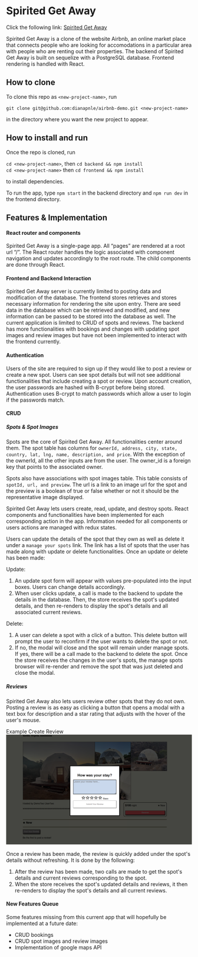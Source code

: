 # Spirited Get Away

Click the following link: [Spirited Get Away](https://spiritedgetaway.onrender.com/)

Spirited Get Away is a clone of the website Airbnb, an online market place that connects people who are looking for accomodations in a particular area with people who are renting out their properties. The backend of Spirited Get Away is built on sequelize with a PostgreSQL database. Frontend rendering is handled with React.
## How to clone

To clone this repo as `<new-project-name>`, run

```shell
git clone git@github.com:dianapnle/airbnb-demo.git <new-project-name>
```

in the directory where you want the new project to appear.

## How to install and run

Once the repo is cloned, run

`cd <new-project-name>`, then `cd backend && npm install` \
`cd <new-project-name>` then `cd frontend && npm install`

to install
dependencies.

To run the app, type `npm start` in the backend directory and `npm run dev` in the frontend directory.

## Features & Implementation

#### React router and components

Spirited Get Away is a single-page app. All “pages” are rendered at a root url “/”. The React router handles the logic associated with component navigation and updates accordingly to the root route. The child components are done through React.

#### Frontend and Backend Interaction

Spirited Get Away server is currently limited to posting data and modification of the database. The frontend stores retrieves and stores necessary information for rendering the site upon entry. There are seed data in the database which can be retrieved and modified, and new information can be passed to be stored into the database as well. The current application is limited to CRUD of spots and reviews. The backend has more functionalities with bookings and changes with updating spot images and review images but have not been implemented to interact with the frontend currently.

#### Authentication

Users of the site are required to sign up if they would like to post a review or create a new spot. Users can see spot details but will not see additional functionalities that include creating a spot or review. Upon account creation, the user passwords are hashed with B-crypt before being stored. Authentication uses B-crypt to match passwords which allow a user to login if the passwords match.

#### CRUD

##### Spots & Spot Images

Spots are the core of Spirited Get Away. All functionalities center around them. The spot table has columns for `ownerId, address, city, state, country, lat, lng, name, description, and price`. With the exception of the ownerId, all the other inputs are from the user. The owner_id is a foreign key that points to the associated owner.

Spots also have associations with spot images table. This table consists of
`spotId, url, and preview`. The url is a link to an image url for the spot and the preview is a boolean of true or false whether or not it should be the representative image displayed.

Spirited Get Away lets users create, read, update, and destroy spots. React components and functionalities have been implemented for each corresponding action in the app. Information needed for all components or users actions are managed with redux states.

Users can update the details of the spot that they own as well as delete it under a `manage your spots` link. The link has a list of spots that the user has made along with update or delete functionalities. Once an update or delete has been made:

Update:
1. An update spot form will appear with values pre-populated into the input boxes. Users can change details accordingly.
2. When user clicks update, a call is made to the backend to update the details in the database. Then, the store receives the spot's updated details, and then re-renders to display the spot's details and all associated current reviews.

Delete:
1. A user can delete a spot with a click of a button. This delete button will prompt the user to reconfirm if the user wants to delete the spot or not.
2. If no, the modal will close and the spot will remain under manage spots. If yes, there will be a call made to the backend to delete the spot. Once the store receives the changes in the user's spots, the manage spots browser will re-render and remove the spot that was just deleted and close the modal.

##### Reviews

Spirited Get Away also lets users review other spots that they do not own. Posting a review is as easy as clicking a button that opens a modal with a text box for description and a star rating that adjusts with the hover of the user's mouse.

Example Create Review
<img src="images/reviewexample.png" />

Once a review has been made, the review is quickly added under the spot's details without refreshing. It is done by the following:

1. After the review has been made, two calls are made to get the spot's details and current reviews corresponding to the spot.
2. When the store receives the spot's updated details and reviews, it then re-renders to display the spot's details and all current reviews.

#### New Features Queue

Some features missing from this current app that will hopefully be implemented at a future date:

- CRUD bookings
- CRUD spot images and review images
- Implementation of google maps API
